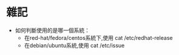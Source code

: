 # 雜記
* 如何判斷使用的是哪一個系統：
    * 在red-hat/fedora/centos系統下,使用 cat /etc/redhat-release
    * 在debian/ubuntu系統,使用 cat /etc/issue
